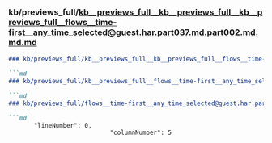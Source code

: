 ### kb/previews_full/kb__previews_full__kb__previews_full__kb__previews_full__flows__time-first__any_time_selected@guest.har.part037.md.part002.md.md.md

```md
### kb/previews_full/kb__previews_full__kb__previews_full__flows__time-first__any_time_selected@guest.har.part037.md.part002.md.md

```md
### kb/previews_full/kb__previews_full__flows__time-first__any_time_selected@guest.har.part037.md.part002.md

```md
### kb/previews_full/flows__time-first__any_time_selected@guest.har.part037.md (part 002)

```md
       "lineNumber": 0,
                            "columnNumber": 5
```

```

```

```

```
